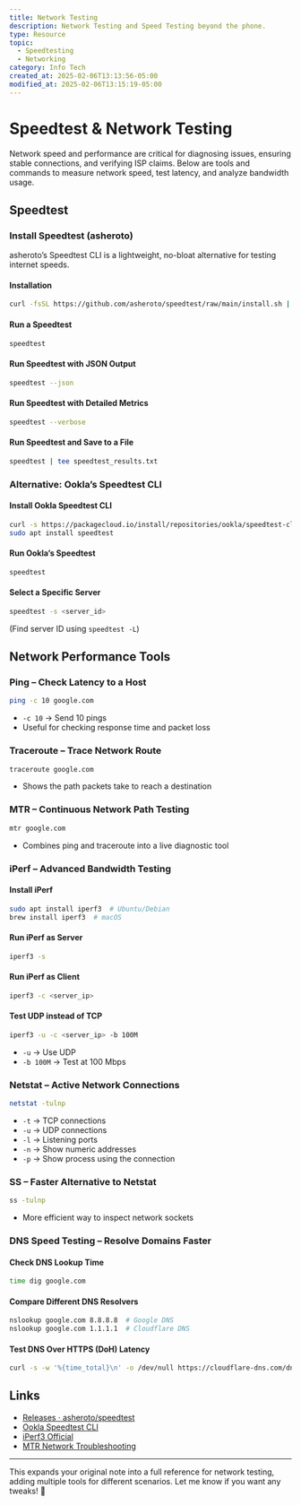 ```yaml
---
title: Network Testing
description: Network Testing and Speed Testing beyond the phone.
type: Resource
topic:
  - Speedtesting
  - Networking
category: Info Tech
created_at: 2025-02-06T13:13:56-05:00
modified_at: 2025-02-06T13:15:19-05:00
---
```

# Speedtest & Network Testing

Network speed and performance are critical for diagnosing issues, ensuring stable connections, and verifying ISP claims. Below are tools and commands to measure network speed, test latency, and analyze bandwidth usage.

## Speedtest

### Install Speedtest (asheroto)

asheroto’s Speedtest CLI is a lightweight, no-bloat alternative for testing internet speeds.

#### **Installation**

```bash
curl -fsSL https://github.com/asheroto/speedtest/raw/main/install.sh | bash
```

#### **Run a Speedtest**

```bash
speedtest
```

#### **Run Speedtest with JSON Output**

```bash
speedtest --json
```

#### **Run Speedtest with Detailed Metrics**

```bash
speedtest --verbose
```

#### **Run Speedtest and Save to a File**

```bash
speedtest | tee speedtest_results.txt
```

### Alternative: Ookla’s Speedtest CLI

#### **Install Ookla Speedtest CLI**

```bash
curl -s https://packagecloud.io/install/repositories/ookla/speedtest-cli/script.deb.sh | sudo bash
sudo apt install speedtest
```

#### **Run Ookla’s Speedtest**

```bash
speedtest
```

#### **Select a Specific Server**

```bash
speedtest -s <server_id>
```

(Find server ID using `speedtest -L`)

## Network Performance Tools

### **Ping – Check Latency to a Host**

```bash
ping -c 10 google.com
```

- `-c 10` → Send 10 pings
- Useful for checking response time and packet loss

### **Traceroute – Trace Network Route**

```bash
traceroute google.com
```

- Shows the path packets take to reach a destination

### **MTR – Continuous Network Path Testing**

```bash
mtr google.com
```

- Combines ping and traceroute into a live diagnostic tool

### **iPerf – Advanced Bandwidth Testing**

#### **Install iPerf**

```bash
sudo apt install iperf3  # Ubuntu/Debian
brew install iperf3  # macOS
```

#### **Run iPerf as Server**

```bash
iperf3 -s
```

#### **Run iPerf as Client**

```bash
iperf3 -c <server_ip>
```

#### **Test UDP instead of TCP**

```bash
iperf3 -u -c <server_ip> -b 100M
```

- `-u` → Use UDP
- `-b 100M` → Test at 100 Mbps

### **Netstat – Active Network Connections**

```bash
netstat -tulnp
```

- `-t` → TCP connections
- `-u` → UDP connections
- `-l` → Listening ports
- `-n` → Show numeric addresses
- `-p` → Show process using the connection

### **SS – Faster Alternative to Netstat**

```bash
ss -tulnp
```

- More efficient way to inspect network sockets

### **DNS Speed Testing – Resolve Domains Faster**

#### **Check DNS Lookup Time**

```bash
time dig google.com
```

#### **Compare Different DNS Resolvers**

```bash
nslookup google.com 8.8.8.8  # Google DNS
nslookup google.com 1.1.1.1  # Cloudflare DNS
```

#### **Test DNS Over HTTPS (DoH) Latency**

```bash
curl -s -w '%{time_total}\n' -o /dev/null https://cloudflare-dns.com/dns-query
```

## Links

- [Releases · asheroto/speedtest](https://github.com/asheroto/speedtest/releases)
- [Ookla Speedtest CLI](https://www.speedtest.net/apps/cli)
- [iPerf3 Official](https://iperf.fr/)
- [MTR Network Troubleshooting](https://github.com/traviscross/mtr)

---

This expands your original note into a full reference for network testing, adding multiple tools for different scenarios. Let me know if you want any tweaks! 🚀